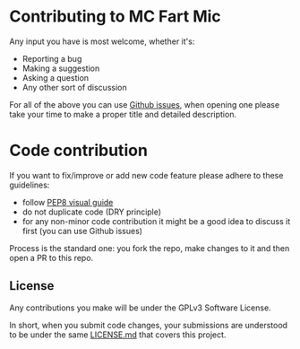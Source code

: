 # Contributing to MC Fart Mic
Any input you have is most welcome, whether it's:

- Reporting a bug
- Making a suggestion
- Asking a question
- Any other sort of discussion

For all of the above you can use [Github issues](https://github.com/albertopoljak/MC-Fart-Mic), when opening one
please take your time to make a proper title and detailed description.

# Code contribution

If you want to fix/improve or add new code feature please adhere to these guidelines:

- follow [PEP8 visual guide](https://www.python.org/dev/peps/pep-0008/)
- do not duplicate code (DRY principle)
- for any non-minor code contribution it might be a good idea to discuss it first (you can use Github issues)

Process is the standard one: you fork the repo, make changes to it and then open a PR to this repo.

## License
Any contributions you make will be under the GPLv3 Software License.

In short, when you submit code changes, your submissions are understood to be under the same [LICENSE.md](LICENSE.md) that covers this project.
